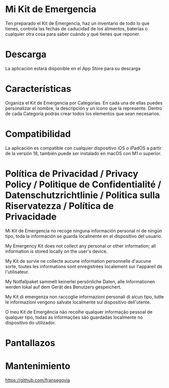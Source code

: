 # Mi Kit de Emergencia
Ten preparado el Kit de Emergencia, haz un inventario de todo lo que tienes, controla las fechas de caducidad de los alimentos, baterías o cualquier otra cosa para saber cuándo y qué tienes que reponer.

# Descarga
La aplicación estará disponible en el App Store para su descarga
<!-- This content will not appear in the rendered Markdown -->
<!--
[![Download_on_the_App_Store_Badge_ES_RGB_blk_100217](https://user-images.githubusercontent.com/124678480/220986419-e4d85830-56de-4048-af9d-287b4d59d9d0.svg)](https://apps.apple.com/us/app/mi-loteria/id1443661382)
-->

# Características
Organiza el Kit de Emergencia por Categorías. En cada una de ellas puedes personalizar el nombre, la descripción y un icono que la represente. Dentro de cada Categoría podrás crear todos los elementos que sean necesarios.

# Compatibilidad
La aplicación es compatible con cualquier dispositivo iOS o iPadOS a partir de la versión 18, también puede ser instalado en macOS con M1 o superior.

# Política de Privacidad / Privacy Policy / Politique de Confidentialité / Datenschutzrichtlinie / Politica sulla Riservatezza / Política de Privacidade
Mi Kit de Emergencia no recoge ninguna información personal ni de ningún tipo, toda la información se guarda localmente en el dispositivo del usuario.

My Emergency Kit does not collect any personal or other information; all information is stored locally on the user's device.

My Kit de survie ne collecte aucune information personnelle d'aucune sorte, toutes les informations sont enregistrées localement sur l'appareil de l'utilisateur.

My Notfallpaket sammelt keinerlei persönliche Daten, alle Informationen werden lokal auf dem Gerät des Benutzers gespeichert.

My Kit di emergenza non raccoglie informazioni personali di alcun tipo, tutte le informazioni vengono salvate localmente sul dispositivo dell'utente.

O meu Kit de Emergência não recolhe qualquer informação pessoal de qualquer tipo, todas as informações são guardadas localmente no dispositivo do utilizador.

# Pantallazos
<!--
<img src="https://user-images.githubusercontent.com/124678480/220031958-666980fc-9a4d-4a93-b3ba-5f116bf223b6.png" width=30% height=30%>  <img src="https://user-images.githubusercontent.com/124678480/220031992-aaa43707-7b58-417e-907e-18ca2c810f7d.png" width=30% height=30%>  <img src= "https://user-images.githubusercontent.com/124678480/220032006-17658d57-7fc1-4b0b-826b-b5dc445d1388.png" width=30% height=30%>
-->

# Mantenimiento
https://github.com/fransegovia
